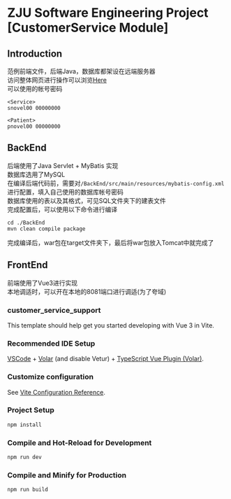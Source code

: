 # ZJU Software Engineering Project [CustomerService Module]

## Introduction
范例前端文件，后端Java，数据库都架设在远端服务器  
访问整体网页进行操作可以浏览[Here](https://yejsgk.top)  
可以使用的帐号密码  
```
<Service>
snovel00 00000000

<Patient>
pnovel00 00000000
```

## BackEnd
后端使用了Java Servlet + MyBatis 实现  
数据库选用了MySQL  
在编译后端代码前，需要对``/BackEnd/src/main/resources/mybatis-config.xml``进行配置，填入自己使用的数据库帐号密码  
数据库使用的表以及其格式，可见SQL文件夹下的建表文件  
完成配置后，可以使用以下命令进行编译  
```
cd ./BackEnd
mvn clean compile package
```
完成编译后，war包在target文件夹下，最后将war包放入Tomcat中就完成了

## FrontEnd
前端使用了Vue3进行实现  
本地调适时，可以开在本地的8081端口进行调适(为了夸域)
### customer_service_support

This template should help get you started developing with Vue 3 in Vite.

### Recommended IDE Setup

[VSCode](https://code.visualstudio.com/) + [Volar](https://marketplace.visualstudio.com/items?itemName=Vue.volar) (and disable Vetur) + [TypeScript Vue Plugin (Volar)](https://marketplace.visualstudio.com/items?itemName=Vue.vscode-typescript-vue-plugin).

### Customize configuration

See [Vite Configuration Reference](https://vitejs.dev/config/).

### Project Setup

```sh
npm install
```

### Compile and Hot-Reload for Development

```sh
npm run dev
```

### Compile and Minify for Production

```sh
npm run build
```

